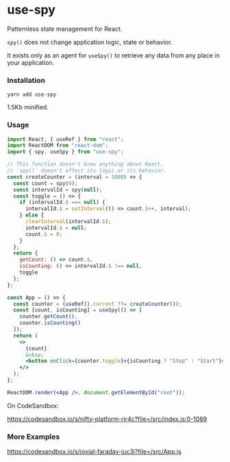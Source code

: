 # use-spy

Patternless state management for React.

`spy()` does not change application logic, state or behavior.

It exists only as an agent for `useSpy()` to retrieve any data from any place in your application.

### Installation

```
yarn add use-spy
```

1.5Kb minified.

### Usage

```jsx
import React, { useRef } from "react";
import ReactDOM from "react-dom";
import { spy, useSpy } from "use-spy";

// This function doesn't know anything about React.
// `spy()` doesn't affect its logic or its behavior.
const createCounter = (interval = 1000) => {
  const count = spy(0);
  const intervalId = spy(null);
  const toggle = () => {
    if (intervalId.$ === null) {
      intervalId.$ = setInterval(() => count.$++, interval);
    } else {
      clearInterval(intervalId.$);
      intervalId.$ = null;
      count.$ = 0;
    }
  };
  return {
    getCount: () => count.$,
    isCounting: () => intervalId.$ !== null,
    toggle
  };
};

const App = () => {
  const counter = (useRef().current ??= createCounter());
  const [count, isCounting] = useSpy(() => [
    counter.getCount(),
    counter.isCounting()
  ]);
  return (
    <>
      {count}
      &nbsp;
      <button onClick={counter.toggle}>{isCounting ? "Stop" : "Start"}</button>
    </>
  );
};

ReactDOM.render(<App />, document.getElementById("root"));
```

On CodeSandbox:

https://codesandbox.io/s/nifty-platform-rjr4c?file=/src/index.js:0-1089

### More Examples

https://codesandbox.io/s/jovial-faraday-juc3i?file=/src/App.js
